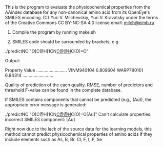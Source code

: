 This is the program to evaluate the physicochemical properties from the AAindex database for any
non-canonical amino acid from its OpenEye's SMILES encoding.
(C) Yuri V. Milchevskiy, Yuri V. Kravatsky under the terms of the Creative Commons CC BY-NC-SA 4.0 license
email: milch@eimb.ru

1. Compile the program by running make.sh

2. SMILES code should be surrounded by brackets, e.g.

./predictNC "O[C@H]1CN[C@@H](C1)C(O)=O"

Output:

Property        Value
.........................
VINM940104      0.809604
WARP780101      6.84314
.........................

Quality of prediction of the each quality, RMSE, number of predictors and threshold F-value can be
found in the complete database.

If SMILES contains components that cannot be predicted (e.g., (Au)), the appropriate error message
is generated:

./predictNC "O[C@H]1CN[C@@H](C1)C(O)=O[Au]"
Can't calculate properties. incorrect SMILES component: [Au]

Right now due to the lack of the source data for the learning models, this method cannot predict
physicochemical properties of amino acids if they include elements such as As, B, Br, Cl, F, I, P, Se
